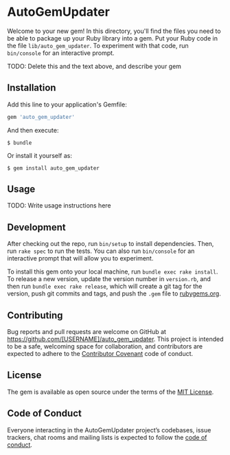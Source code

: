 # AutoGemUpdater

Welcome to your new gem! In this directory, you'll find the files you need to be able to package up your Ruby library into a gem. Put your Ruby code in the file `lib/auto_gem_updater`. To experiment with that code, run `bin/console` for an interactive prompt.

TODO: Delete this and the text above, and describe your gem

## Installation

Add this line to your application's Gemfile:

```ruby
gem 'auto_gem_updater'
```

And then execute:

    $ bundle

Or install it yourself as:

    $ gem install auto_gem_updater

## Usage

TODO: Write usage instructions here

## Development

After checking out the repo, run `bin/setup` to install dependencies. Then, run `rake spec` to run the tests. You can also run `bin/console` for an interactive prompt that will allow you to experiment.

To install this gem onto your local machine, run `bundle exec rake install`. To release a new version, update the version number in `version.rb`, and then run `bundle exec rake release`, which will create a git tag for the version, push git commits and tags, and push the `.gem` file to [rubygems.org](https://rubygems.org).

## Contributing

Bug reports and pull requests are welcome on GitHub at https://github.com/[USERNAME]/auto_gem_updater. This project is intended to be a safe, welcoming space for collaboration, and contributors are expected to adhere to the [Contributor Covenant](http://contributor-covenant.org) code of conduct.

## License

The gem is available as open source under the terms of the [MIT License](https://opensource.org/licenses/MIT).

## Code of Conduct

Everyone interacting in the AutoGemUpdater project’s codebases, issue trackers, chat rooms and mailing lists is expected to follow the [code of conduct](https://github.com/[USERNAME]/auto_gem_updater/blob/master/CODE_OF_CONDUCT.md).
